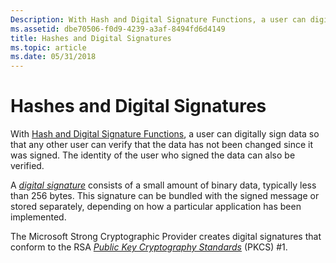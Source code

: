 ```yaml
---
Description: With Hash and Digital Signature Functions, a user can digitally sign data so that any other user can verify that the data has not been changed since it was signed. The identity of the user who signed the data can also be verified.
ms.assetid: dbe70506-f0d9-4239-a3af-8494fd6d4149
title: Hashes and Digital Signatures
ms.topic: article
ms.date: 05/31/2018
---
```


# Hashes and Digital Signatures

With [Hash and Digital Signature Functions](cryptography-functions.md), a user can digitally sign data so that any other user can verify that the data has not been changed since it was signed. The identity of the user who signed the data can also be verified.

A [*digital signature*](https://msdn.microsoft.com/library/ms721573(v=VS.85).aspx) consists of a small amount of binary data, typically less than 256 bytes. This signature can be bundled with the signed message or stored separately, depending on how a particular application has been implemented.

The Microsoft Strong Cryptographic Provider creates digital signatures that conform to the RSA [*Public Key Cryptography Standards*](https://msdn.microsoft.com/library/ms721603(v=VS.85).aspx) (PKCS) \#1.

 

 



